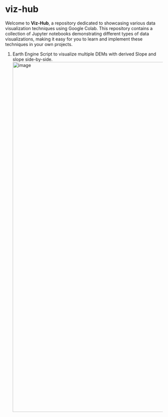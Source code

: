 # viz-hub

Welcome to **Viz-Hub**, a repository dedicated to showcasing various data visualization techniques using Google Colab. This repository contains a collection of Jupyter notebooks demonstrating different types of data visualizations, making it easy for you to learn and implement these techniques in your own projects.

1. Earth Engine Script to visualize multiple DEMs with derived Slope and slope side-by-side.
   <img width="1120" alt="image" src="https://github.com/user-attachments/assets/dafe179c-bcc2-4ee6-bd32-5ca7d4bb4bfb" />

